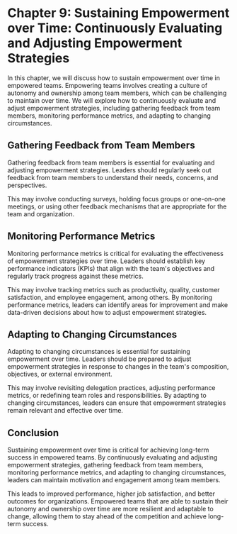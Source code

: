 Chapter 9: Sustaining Empowerment over Time: Continuously Evaluating and Adjusting Empowerment Strategies
=========================================================================================================

In this chapter, we will discuss how to sustain empowerment over time in empowered teams. Empowering teams involves creating a culture of autonomy and ownership among team members, which can be challenging to maintain over time. We will explore how to continuously evaluate and adjust empowerment strategies, including gathering feedback from team members, monitoring performance metrics, and adapting to changing circumstances.

Gathering Feedback from Team Members
------------------------------------

Gathering feedback from team members is essential for evaluating and adjusting empowerment strategies. Leaders should regularly seek out feedback from team members to understand their needs, concerns, and perspectives.

This may involve conducting surveys, holding focus groups or one-on-one meetings, or using other feedback mechanisms that are appropriate for the team and organization.

Monitoring Performance Metrics
------------------------------

Monitoring performance metrics is critical for evaluating the effectiveness of empowerment strategies over time. Leaders should establish key performance indicators (KPIs) that align with the team's objectives and regularly track progress against these metrics.

This may involve tracking metrics such as productivity, quality, customer satisfaction, and employee engagement, among others. By monitoring performance metrics, leaders can identify areas for improvement and make data-driven decisions about how to adjust empowerment strategies.

Adapting to Changing Circumstances
----------------------------------

Adapting to changing circumstances is essential for sustaining empowerment over time. Leaders should be prepared to adjust empowerment strategies in response to changes in the team's composition, objectives, or external environment.

This may involve revisiting delegation practices, adjusting performance metrics, or redefining team roles and responsibilities. By adapting to changing circumstances, leaders can ensure that empowerment strategies remain relevant and effective over time.

Conclusion
----------

Sustaining empowerment over time is critical for achieving long-term success in empowered teams. By continuously evaluating and adjusting empowerment strategies, gathering feedback from team members, monitoring performance metrics, and adapting to changing circumstances, leaders can maintain motivation and engagement among team members.

This leads to improved performance, higher job satisfaction, and better outcomes for organizations. Empowered teams that are able to sustain their autonomy and ownership over time are more resilient and adaptable to change, allowing them to stay ahead of the competition and achieve long-term success.
